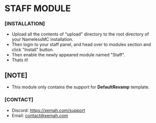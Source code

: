 # STAFF MODULE

### [INSTALLATION]
- Upload all the contents of "upload" directory to the root directory of your NamelessMC installation.
- Then login to your staff panel, and head over to modules section and click "Install" button.
- Then enable the newly appeared module named "Staff".
- Thats it!

## [NOTE]
- This module only contains the support for **DefaultRevamp** template.

### [CONTACT]
- Discord: https://xemah.com/support
- Email: contact@xemah.com